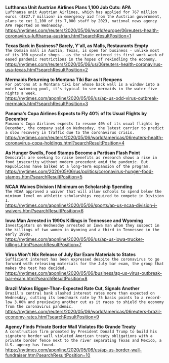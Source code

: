 **Lufthansa Unit Austrian Airlines Plans 1,100 Job Cuts: APA**\
`Lufthansa unit Austrian Airlines, which has applied for 767 million euros ($827.7 million) in emergency aid from the Austrian government, plans to cut 1,100 of its 7,000 staff by 2023, national news agency APA reported on Wednesday.`\
https://nytimes.com/reuters/2020/05/06/world/europe/06reuters-health-coronavirus-lufthansa-austrian.html?searchResultPosition=1

**Texas Back in Business? Barely, Y'all, as Malls, Restaurants Empty**\
`The Domain mall in Austin, Texas, is open for business - unlike most of its 100 upscale shops - as the state entered its first work week of eased pandemic restrictions in the hopes of rekindling the economy.`\
https://nytimes.com/reuters/2020/05/06/us/06reuters-health-coronavirus-usa-texas.html?searchResultPosition=2

**Mermaids Returning to Montana Tiki Bar as It Reopens**\
`For patrons at a Montana tiki bar whose back wall is a window into a motel swimming pool, it's typical to see mermaids in the water five nights a week. `\
https://nytimes.com/aponline/2020/05/06/us/ap-us-odd-virus-outbreak-mermaids.html?searchResultPosition=3

**Panama's Copa Airlines Expects to Fly 40% of Its Usual Flights by December**\
`Panama's Copa Airlines expects to resume 40% of its usual flights by December, the company said on Wednesday, the latest carrier to predict a slow recovery in traffic due to the coronavirus crisis.`\
https://nytimes.com/reuters/2020/05/06/world/americas/06reuters-health-coronavirus-copa-holdings.html?searchResultPosition=4

**As Hunger Swells, Food Stamps Become a Partisan Flash Point**\
`Democrats are seeking to raise benefits as research shows a rise in food insecurity without modern precedent amid the pandemic. But Republicans have balked at a long-term expansion of the program.`\
https://nytimes.com/2020/05/06/us/politics/coronavirus-hunger-food-stamps.html?searchResultPosition=5

**NCAA Waives Division I Minimum on Scholarship Spending**\
`The NCAA approved a waiver that will allow schools to spend below the minimum level on athletic scholarships required to compete in Division I. `\
https://nytimes.com/aponline/2020/05/06/sports/ap-us-ncaa-division-i-waivers.html?searchResultPosition=6

**Iowa Man Arrested in 1990s Killings in Tennessee and Wyoming**\
`Investigators on Wednesday arrested an Iowa man whom they suspect in the killings of two women in Wyoming and a third in Tennessee in the early 1990s.`\
https://nytimes.com/aponline/2020/05/06/us/ap-us-iowa-trucker-killings.html?searchResultPosition=7

**Virus Won't Nix Release of July Bar Exam Materials to States**\
`Sufficient interest has been expressed despite the coronavirus to go forward with releasing materials for the July bar exam, the group that makes the test has decided.`\
https://nytimes.com/aponline/2020/05/06/business/ap-us-virus-outbreak-bar-exam.html?searchResultPosition=8

**Brazil Makes Bigger-Than-Expected Rate Cut, Signals Another**\
`Brazil's central bank slashed interest rates more than expected on Wednesday, cutting its benchmark rate by 75 basis points to a record-low 3.00% and previewing another cut as it races to shield the economy from the coronavirus pandemic.`\
https://nytimes.com/reuters/2020/05/06/world/americas/06reuters-brazil-economy-rates.html?searchResultPosition=9

**Agency Finds Private Border Wall Violates Rio Grande Treaty**\
`A construction firm promoted by President Donald Trump to build his signature border wall violated American treaty obligations with a private border fence next to the river separating Texas and Mexico, a U.S. agency has found.`\
https://nytimes.com/aponline/2020/05/06/us/ap-us-border-wall-fundraiser.html?searchResultPosition=10

